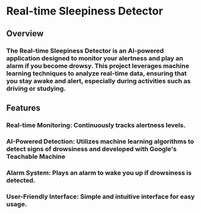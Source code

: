 # Real-time Sleepiness Detector
## Overview
### The Real-time Sleepiness Detector is an AI-powered application designed to monitor your alertness and play an alarm if you become drowsy. This project leverages machine learning techniques to analyze real-time data, ensuring that you stay awake and alert, especially during activities such as driving or studying.

## Features
### Real-time Monitoring: Continuously tracks alertness levels.
### AI-Powered Detection: Utilizes machine learning algorithms to detect signs of drowsiness and developed with Google's Teachable Machine
### Alarm System: Plays an alarm to wake you up if drowsiness is detected.
### User-Friendly Interface: Simple and intuitive interface for easy usage.
